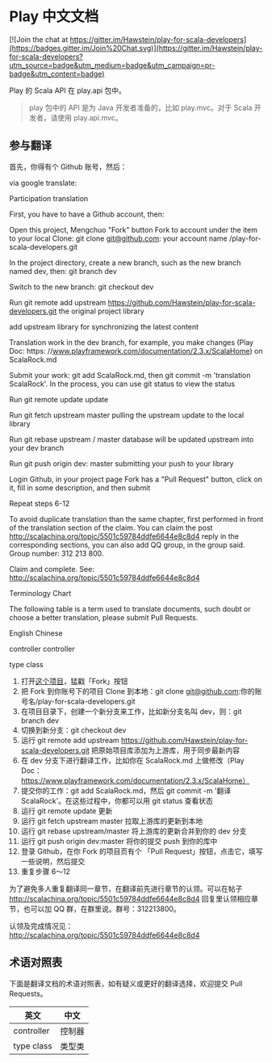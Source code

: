 # Play 中文文档

[![Join the chat at https://gitter.im/Hawstein/play-for-scala-developers](https://badges.gitter.im/Join%20Chat.svg)](https://gitter.im/Hawstein/play-for-scala-developers?utm_source=badge&utm_medium=badge&utm_campaign=pr-badge&utm_content=badge)

Play 的 Scala API 在 play.api 包中。

> play 包中的 API 是为 Java 开发者准备的，比如 play.mvc。对于 Scala 开发者，请使用 play.api.mvc。

## 参与翻译

首先，你得有个 Github 账号，然后：

via google translate:

Participation translation

First, you have to have a Github account, then:

Open this project, Mengchuo "Fork" button
Fork to account under the item to your local Clone: ​​git clone git@github.com: your account name /play-for-scala-developers.git

In the project directory, create a new branch, such as the new branch named dev, then: git branch dev

Switch to the new branch: git checkout dev

Run git remote add upstream https://github.com/Hawstein/play-for-scala-developers.git the original project library

add upstream library for synchronizing the latest content

Translation work in the dev branch, for example, you make changes (Play Doc: https: //www.playframework.com/documentation/2.3.x/ScalaHome) on ScalaRock.md

Submit your work: git add ScalaRock.md, then git commit -m 'translation ScalaRock'. In the process, you can use git status to view the status

Run git remote update update

Run git fetch upstream master pulling the upstream update to the local library

Run git rebase upstream / master database will be updated upstream into your dev branch

Run git push origin dev: master submitting your push to your library

Login Github, in your project page Fork has a "Pull Request" button, click on it, fill in some description, and then submit

Repeat steps 6-12

To avoid duplicate translation than the same chapter, first performed in front of the translation section of the
claim. You can claim the post http://scalachina.org/topic/5501c59784ddfe6644e8c8d4 reply in the corresponding sections, you can also add QQ group, in the group said. Group number: 312 213 800.


Claim and complete. See: http://scalachina.org/topic/5501c59784ddfe6644e8c8d4

Terminology Chart

The following table is a term used to translate documents, such doubt or choose a better translation, please submit Pull Requests.

English Chinese

controller controller

type class





1. 打开[这个项目](https://github.com/Hawstein/play-for-scala-developers)，猛戳「Fork」按钮
1. 把 Fork 到你账号下的项目 Clone 到本地：git clone git@github.com:你的账号名/play-for-scala-developers.git
1. 在项目目录下，创建一个新分支来工作，比如新分支名叫 dev，则：git branch dev
1. 切换到新分支：git checkout dev
1. 运行 git remote add upstream https://github.com/Hawstein/play-for-scala-developers.git 把原始项目库添加为上游库，用于同步最新内容
1. 在 dev 分支下进行翻译工作，比如你在 ScalaRock.md 上做修改（Play Doc：https://www.playframework.com/documentation/2.3.x/ScalaHome）
1. 提交你的工作：git add ScalaRock.md，然后 git commit -m '翻译 ScalaRock'。在这些过程中，你都可以用 git status 查看状态
1. 运行 git remote update 更新
1. 运行 git fetch upstream master 拉取上游库的更新到本地
1. 运行 git rebase upstream/master 将上游库的更新合并到你的 dev 分支
1. 运行 git push origin dev:master 将你的提交 push 到你的库中
1. 登录 Github，在你 Fork 的项目页有个 「Pull Request」按钮，点击它，填写一些说明，然后提交
1. 重复步骤 6～12

为了避免多人重复翻译同一章节，在翻译前先进行章节的认领。可以在帖子 http://scalachina.org/topic/5501c59784ddfe6644e8c8d4 回复里认领相应章节，也可以加 QQ 群，在群里说。群号：312213800。

认领及完成情况见： http://scalachina.org/topic/5501c59784ddfe6644e8c8d4

## 术语对照表

下面是翻译文档的术语对照表，如有疑义或更好的翻译选择，欢迎提交 Pull Requests。

| 英文        | 中文   |
| --------   | -----  |
| controller | 控制器 |
| type class | 类型类 |
